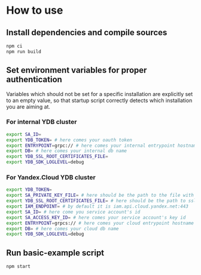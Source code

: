# How to use
## Install dependencies and compile sources
```bash
npm ci
npm run build
```

## Set environment variables for proper authentication
Variables which should not be set for a specific installation are explicitly set to an empty value,
so that startup script correctly detects which installation you are aiming at.
### For internal YDB cluster
```bash
export SA_ID=
export YDB_TOKEN= # here comes your oauth token
export ENTRYPOINT=grpc:// # here comes your internal entrypoint hostname
export DB= # here comes your internal db name
export YDB_SSL_ROOT_CERTIFICATES_FILE=
export YDB_SDK_LOGLEVEL=debug
```

### For Yandex.Cloud YDB cluster
```bash
export YDB_TOKEN=
export SA_PRIVATE_KEY_FILE= # here should be the path to the file with your service account's private key
export YDB_SSL_ROOT_CERTIFICATES_FILE= # here should be the path to ssl root certificate for YDB installation 
export IAM_ENDPOINT= # by default it is iam.api.cloud.yandex.net:443
export SA_ID= # here come you service account's id
export SA_ACCESS_KEY_ID= # here comes your service account's key id
export ENTRYPOINT=grpcs:// # here comes your cloud entrypoint hostname
export DB= # here comes your cloud db name
export YDB_SDK_LOGLEVEL=debug
```

## Run basic-example script
```bash
npm start  
```
